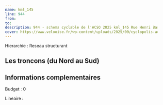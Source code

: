 ```yaml
---
name: kml_145 
line: 944
from: 
to:  
description: 944 - schema cyclable de l'ACSO 2025 kml_145 Rue Henri Barbusse - Saint Leu d'Esserent
cover: https://www.velooise.fr/wp-content/uploads/2025/09/cyclopolis-acso-default.jpg
---
```

Hierarchie : Reseau structurant



## Les troncons (du Nord au Sud)

## Informations complementaires

Budget  : 0 

Lineaire :

